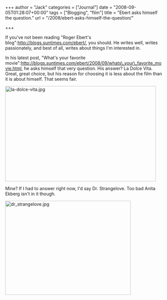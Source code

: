 +++
author = "Jack"
categories = ["Journal"]
date = "2008-09-05T01:28:07+00:00"
tags = ["Blogging", "film"]
title = "Ebert asks himself the question."
url = "/2008/ebert-asks-himself-the-question/"

+++

If you've not been reading "Roger Ebert's blog":http://blogs.suntimes.com/ebert/, you should. He writes well, writes passionately, and best of all, writes about things I'm interested in.

In his latest post, "What's your favorite movie":http://blogs.suntimes.com/ebert/2008/09/whats\_your\_favorite_movie.html, he asks himself that very question. His answer? La Dolce Vita. Great, great choice, but his reason for choosing it is less about the film than it is about himself. That seems fair.

<img src="/files//la-dolce-vita.jpg" alt="la-dolce-vita.jpg" border="0" class="alignnone frame" width="480" height="304" />

Mine? If I had to answer right now, I'd say Dr. Strangelove. Too bad Anita Ekberg isn't in it though.

<img src="/files//dr-strangelove.jpg" alt="dr_strangelove.jpg" class="alignnone frame" border="0" width="400" height="300" />